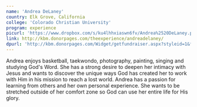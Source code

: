 ```yaml
---
name: 'Andrea DeLaney'
country: Elk Grove, California
college: 'Colorado Christian University'
program: experience
picurl: 'https://www.dropbox.com/s/ku4lhhxiaswn6fv/Andrea%2520DeLaney.png'
link: http://kbm.donorpages.com/theexperience/andreadelaney/
dpurl: 'http://kbm.donorpages.com/Widget/getfundraiser.aspx?styleid=1&fid=393241e6-f126-4e5d-88a9-0e9126278ddf&pageId=482&did=9e6e189d-1066-4f69-bed1-bf32a5ec586f&type=indiv'
---
```


Andrea enjoys basketball, taekwondo, photography, painting, singing and studying God's Word. She has a strong desire to deepen her intimacy with Jesus and wants to discover the unique ways God has created her to work with Him in his mission to reach a lost world. Andrea has a passion for learning from others and her own personal experience. She wants to be stretched outside of her comfort zone so God can use her entire life for His glory.
